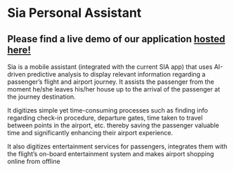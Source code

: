 # Sia Personal Assistant

## Please find a live demo of our application [hosted here!](http://54.255.121.151/)

Sia is a mobile assistant (integrated with the current SIA app) that uses AI-driven predictive analysis to display relevant information regarding a passenger’s flight and airport journey. It assists the passenger from the moment he/she leaves his/her house up to the arrival of the passenger at the journey destination. 

It digitizes simple yet time-consuming processes such as finding info regarding check-in procedure, departure gates, time taken to travel between points in the airport, etc. thereby saving the passenger valuable time and significantly enhancing their airport experience.

It also digitizes entertainment services for passengers, integrates them with the flight’s on-board entertainment system and makes airport shopping online from offline
